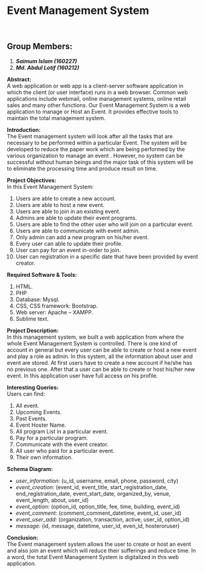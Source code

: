 <h1>Event Management System</h1>

<br><h2>Group Members:</h2>
	<ol>
	<li><b><i>Saimum Islam (160227)</i></b></li>
	<li><b><i>Md. Abdul Lotif (160212)</i></b></li>
	</ol>

<b>Abstract:</b> </br>
A web application or web app is a client-server software application in which the client (or user interface) runs in a web browser. Common web applications include webmail, online management systems, online retail sales and many other functions.
Our Event Management System is a web application to manage or Host an Event. It provides effective tools to maintain the total management system.


<b>Introduction:</b></br>
The Event management system will look after all the tasks that are necessary to be performed within a particular Event. The system will be developed to reduce the paper work which are being performed by the various organization to manage an event . However, no system can be successful without human beings and the major task of this system will be to eliminate the processing time and produce result on time.



<b>Project Objectives:</b></br>
In this Event Management System:<ol>
    <li>Users are able to create a new account.</li>
    <li>Users are able to host a new event. </li>
    <li>Users are able to join in an existing event. </li>
    <li>Admins are able to update their event programs.</li>
    <li>Users are able to find the other user who will join on a particular event.</li>
    <li>Users are able to communicate with event admin. </li>
    <li>Only admin can add a new program on his/her event.</li>
    <li>Every user can able to update their profile.</li>
    <li>User can pay for an event in-order to join.</li>
    <li>User can registration in a specific date that have been provided by event creator.</li>
</ol>


<b>Required Software & Tools:</b></br>
    <ol>
	<li>HTML.</li>
    	<li>PHP</li>
    	<li>Database: Mysql.</li>
    	<li>CSS, CSS framework: Bootstrap.</li>
    	<li>Web server: Apache – XAMPP.</li>
    	<li>Sublime text.</li>
    </ol>



<b>Project Description:</b></br>
In this management system, we built a web application from where the whole
Event Management System is controlled. There is one kind of account in general but every user can be able to create or host a new event and play a role as admin. In this system, all the information about user and event are stored.
At first users have to create a new account if he/she has no previous one.
After that a user can be able to create or host his/her new event. In this application user have full access on his profile. 


<b>Interesting Queries:</b></br>
Users can find:<ol>
    <li>All event.</li>
    <li>Upcoming Events.</li>
    <li>Past Events.</li>
    <li>Event Hoster Name.</li>
    <li>All program List in a particular event.</li>
    <li>Pay for a particular program.</li>
    <li>Communicate with the event creator.</li>
    <li>All user who paid for a particular event.</li>
    <li>Their own information.</li> 
</ol>



<b>Schema Diagram:</b></br><ul>
    <li><i>user_information:</i> (u_id, username, email, phone, password, city)</li>
    <li><i>event_creation:</i> (event_id, event_title, start_registration_date, end_registration_date, event_start_date, organized_by, venue, event_length, about, user_id)</li>
    <li><i>event_option:</i> (option_id, option_title, fee, time, building, event_id)</li>
    <li><i>event_comment:</i> (comment_comment_datetime, event_id, user_id)</li>
    <li><i>event_user_add:</i> (organization, transaction, active, user_id, option_id)</li>
    <li><i>message:</i> (id,  message, datetime, user_id, even_id, hosteroruser)</li>
	</ul>
<b>Conclusion:</b></br>
The Event management system allows the user to create or host an event and also join an event which will reduce their sufferings and reduce time. In a word, the total Event Management System is digitalized in this web application.
